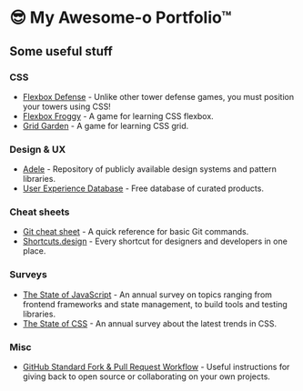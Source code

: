 # 😎 My Awesome-o Portfolio™

## Some useful stuff

### CSS

- [Flexbox Defense](http://www.flexboxdefense.com/) - Unlike other tower defense games, you must position your towers using CSS!
- [Flexbox Froggy](https://flexboxfroggy.com/) - A game for learning CSS flexbox.
- [Grid Garden](https://cssgridgarden.com/) - A game for learning CSS grid.

### Design & UX

- [Adele](https://adele.uxpin.com/) - Repository of publicly available design systems and pattern libraries.
- [User Experience Database](https://www.uxdatabase.io/product-database) - Free database of curated products.

### Cheat sheets

- [Git cheat sheet](https://www.atlassian.com/git/tutorials/atlassian-git-cheatsheet) - A quick reference for basic Git commands.
- [Shortcuts.design](https://shortcuts.design/) - Every shortcut for designers and developers in one place.

### Surveys

- [The State of JavaScript](https://stateofjs.com/) - An annual survey on topics ranging from frontend frameworks and state management, to build tools and testing libraries.
- [The State of CSS](https://stateofcss.com/) - An annual survey about the latest trends in CSS.

### Misc

- [GitHub Standard Fork & Pull Request Workflow](https://gist.github.com/Chaser324/ce0505fbed06b947d962) - Useful instructions for giving back to open source or collaborating on your own projects.
